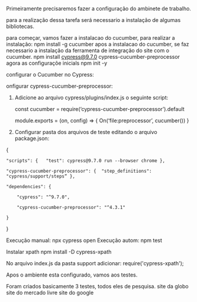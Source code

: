 Primeiramente precisaremos fazer a configuração do ambinete de trabalho.

para a realização dessa tarefa será necessario a instalação de algumas bibliotecas.

para começar, vamos fazer a instalacao do cucumber, para realizar a instalação:
npm install -g cucumber
apos a instalacao do cucumber, se faz necessario a instalação da ferramenta de integração do site com o cucumber.
npm install cypress@9.7.0 cypress-cucumber-preprocessor
agora as configuraçõe inicials
npm init -y

configurar o Cucumber no Cypress:

onfigurar cypress-cucumber-preprocessor: 

1. Adicione ao arquivo cypress/plugins/index.js o seguinte script:


    const cucumber = require(‘cypress-cucumber-preprocessor’).default

    module.exports = (on, config) => { On(‘file:preprocessor’, cucumber()) } 


2. Configurar pasta dos arquivos de teste editando o arquivo package.json:

{

    "scripts": {   "test": cypress@9.7.0 run --browser chrome },
    
    "cypress-cucumber-preprocessor": {  "step_definitions": "cypress/support/steps“ },
    
    "dependencies": {
    
        "cypress": "^9.7.0",
        
        "cypress-cucumber-preprocessor": "^4.3.1"
        
    }
}

Execução manual: npx cypress open
Execução autom: npm test

Instalar xpath
npm install -D cypress-xpath

No arquivo index.js da pasta support adicionar:
require('cypress-xpath');

Apos o ambiente esta configurado, vamos aos testes.

Foram criados basicamente 3 testes, todos eles de pesquisa.
site da globo
site do mercado livre
site do google
